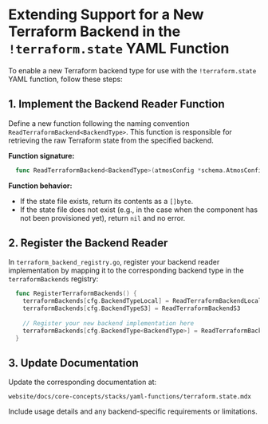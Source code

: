 # Extending Support for a New Terraform Backend in the `!terraform.state` YAML Function

To enable a new Terraform backend type for use with the `!terraform.state` YAML function, follow these steps:

## 1. Implement the Backend Reader Function

Define a new function following the naming convention `ReadTerraformBackend<BackendType>`. This function is responsible
for retrieving the raw Terraform state from the specified backend.

**Function signature:**

```go
  func ReadTerraformBackend<BackendType>(atmosConfig *schema.AtmosConfiguration, componentSections *map[string]any) ([]byte, error)
```

**Function behavior:**

- If the state file exists, return its contents as a `[]byte`.
- If the state file does not exist (e.g., in the case when the component has not been provisioned yet), return `nil` and
  no error.

## 2. Register the Backend Reader

In `terraform_backend_registry.go`, register your backend reader implementation by mapping it to the corresponding
backend type in the `terraformBackends` registry:

```go
  func RegisterTerraformBackends() {
    terraformBackends[cfg.BackendTypeLocal] = ReadTerraformBackendLocal
    terraformBackends[cfg.BackendTypeS3] = ReadTerraformBackendS3
    
    // Register your new backend implementation here
    terraformBackends[cfg.BackendType<BackendType>] = ReadTerraformBackend<BackendType>
  }
```

## 3. Update Documentation

Update the corresponding documentation at:

```text
website/docs/core-concepts/stacks/yaml-functions/terraform.state.mdx
```

Include usage details and any backend-specific requirements or limitations.
